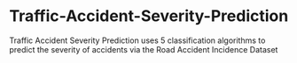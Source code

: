 # Traffic-Accident-Severity-Prediction
Traffic Accident Severity Prediction uses 5 classification algorithms to predict the severity of accidents via the Road Accident Incidence Dataset
